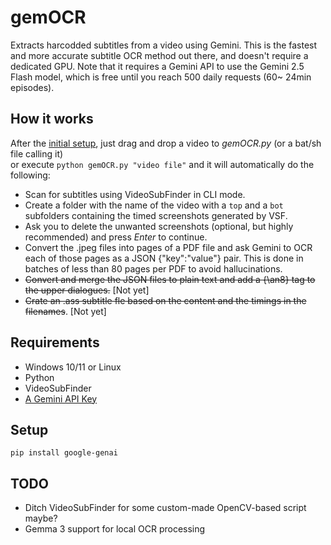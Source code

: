 # gemOCR
Extracts harcodded subtitles from a video using Gemini. This is the fastest and more accurate subtitle OCR method out there, and doesn't require a dedicated GPU. Note that it requires a Gemini API to use the Gemini 2.5 Flash model, which is free until you reach 500 daily requests (60~ 24min episodes). 

## How it works
After the [initial setup](https://languagetool.org/), just drag and drop a video to *gemOCR.py* (or a bat/sh file calling it)
<br>or execute `python gemOCR.py "video file"` and it will automatically do the following:

- Scan for subtitles using VideoSubFinder in CLI mode.
- Create a folder with the name of the video with a `top` and a `bot` subfolders containing the timed screenshots generated by VSF.
- Ask you to delete the unwanted screenshots (optional, but highly recommended) and press *Enter* to continue.
- Convert the .jpeg files into pages of a PDF file and ask Gemini to OCR each of those pages as a JSON {"key":"value"} pair. This is done in batches of less than 80 pages per PDF to avoid hallucinations.
- ~~Convert and merge the JSON files to plain text and add a {\an8} tag to the upper dialogues.~~ [Not yet]
- ~~Crate an .ass subtitle fle based on the content and the timings in the filenames~~. [Not yet]

## Requirements
- Windows 10/11 or Linux
- Python
- VideoSubFinder
- [A Gemini API Key](https://aistudio.google.com/apikey)

## Setup
```
pip install google-genai
```
## TODO
- Ditch VideoSubFinder for some custom-made OpenCV-based script maybe?
- Gemma 3 support for local OCR processing
